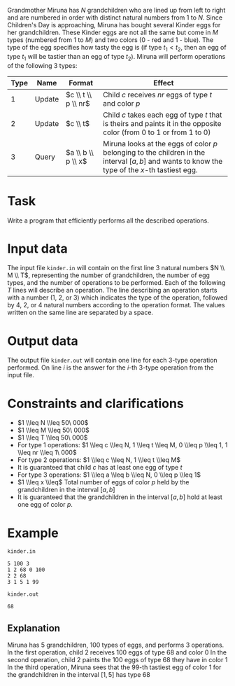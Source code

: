 
Grandmother Miruna has $N$ grandchildren who are lined up from left to right and are numbered in order with distinct natural numbers from $1$ to $N$. Since Children's Day is approaching, Miruna has bought several Kinder eggs for her grandchildren. These Kinder eggs are not all the same but come in $M$ types (numbered from $1$ to $M$) and two colors ($0$ - red and $1$ - blue). The type of the egg specifies how tasty the egg is (if type $t_1 < t_2$, then an egg of type $t_1$ will be tastier than an egg of type $t_2$).
Miruna will perform operations of the following $3$ types:

|Type|Name|Format|Effect|
|-|-|-|-|
|1|Update|$c \\ t \\ p \\ nr$|Child $c$ receives $nr$ eggs of type $t$ and color $p$|
|2|Update|$c \\ t$|Child $c$ takes each egg of type $t$ that is theirs and paints it in the opposite color (from $0$ to $1$ or from $1$ to $0$)|
|3|Query|$a \\ b \\ p \\ x$|Miruna looks at the eggs of color $p$ belonging to the children in the interval $[a, b]$ and wants to know the type of the $x$-th tastiest egg.|

# Task

Write a program that efficiently performs all the described operations.

# Input data

The input file `kinder.in` will contain on the first line $3$ natural numbers $N \\ M \\ T$, representing the number of grandchildren, the number of egg types, and the number of operations to be performed. Each of the following $T$ lines will describe an operation. The line describing an operation starts with a number ($1$, $2$, or $3$) which indicates the type of the operation, followed by $4$, $2$, or $4$ natural numbers according to the operation format. The values written on the same line are separated by a space.

# Output data

The output file `kinder.out` will contain one line for each $3$-type operation performed. On line $i$ is the answer for the $i$-th $3$-type operation from the input file.

# Constraints and clarifications

* $1 \\leq N \\leq 50\ 000$
* $1 \\leq M \\leq 50\ 000$
* $1 \\leq T \\leq 50\ 000$
* For type $1$ operations: $1 \\leq c \\leq N, 1 \\leq t \\leq M, 0 \\leq p \\leq 1, 1 \\leq nr \\leq 1\ 000$
* For type $2$ operations: $1 \\leq c \\leq N, 1 \\leq t \\leq M$
* It is guaranteed that child $c$ has at least one egg of type $t$
* For type $3$ operations: $1 \\leq a \\leq b \\leq N, 0 \\leq p \\leq 1$
* $1 \\leq x \\leq$ Total number of eggs of color $p$ held by the grandchildren in the interval $[a, b]$
* It is guaranteed that the grandchildren in the interval $[a, b]$ hold at least one egg of color $p$.

# Example

`kinder.in`
```
5 100 3
1 2 68 0 100
2 2 68
3 1 5 1 99
```

`kinder.out`
```
68
```

## Explanation

Miruna has $5$ grandchildren, $100$ types of eggs, and performs $3$ operations.
In the first operation, child $2$ receives $100$ eggs of type $68$ and color $0$
In the second operation, child $2$ paints the $100$ eggs of type $68$ they have in color $1$
In the third operation, Miruna sees that the $99$-th tastiest egg of color $1$ for the grandchildren in the interval $[1, 5]$ has type $68$
